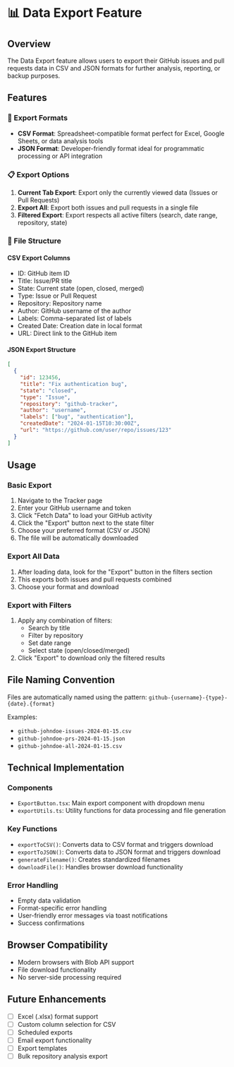 # 📊 Data Export Feature

## Overview
The Data Export feature allows users to export their GitHub issues and pull requests data in CSV and JSON formats for further analysis, reporting, or backup purposes.

## Features

### 🔄 Export Formats
- **CSV Format**: Spreadsheet-compatible format perfect for Excel, Google Sheets, or data analysis tools
- **JSON Format**: Developer-friendly format ideal for programmatic processing or API integration

### 📋 Export Options
1. **Current Tab Export**: Export only the currently viewed data (Issues or Pull Requests)
2. **Export All**: Export both issues and pull requests in a single file
3. **Filtered Export**: Export respects all active filters (search, date range, repository, state)

### 📁 File Structure

#### CSV Export Columns
- ID: GitHub item ID
- Title: Issue/PR title
- State: Current state (open, closed, merged)
- Type: Issue or Pull Request
- Repository: Repository name
- Author: GitHub username of the author
- Labels: Comma-separated list of labels
- Created Date: Creation date in local format
- URL: Direct link to the GitHub item

#### JSON Export Structure
```json
[
  {
    "id": 123456,
    "title": "Fix authentication bug",
    "state": "closed",
    "type": "Issue",
    "repository": "github-tracker",
    "author": "username",
    "labels": ["bug", "authentication"],
    "createdDate": "2024-01-15T10:30:00Z",
    "url": "https://github.com/user/repo/issues/123"
  }
]
```

## Usage

### Basic Export
1. Navigate to the Tracker page
2. Enter your GitHub username and token
3. Click "Fetch Data" to load your GitHub activity
4. Click the "Export" button next to the state filter
5. Choose your preferred format (CSV or JSON)
6. The file will be automatically downloaded

### Export All Data
1. After loading data, look for the "Export" button in the filters section
2. This exports both issues and pull requests combined
3. Choose your format and download

### Export with Filters
1. Apply any combination of filters:
   - Search by title
   - Filter by repository
   - Set date range
   - Select state (open/closed/merged)
2. Click "Export" to download only the filtered results

## File Naming Convention
Files are automatically named using the pattern:
`github-{username}-{type}-{date}.{format}`

Examples:
- `github-johndoe-issues-2024-01-15.csv`
- `github-johndoe-prs-2024-01-15.json`
- `github-johndoe-all-2024-01-15.csv`

## Technical Implementation

### Components
- `ExportButton.tsx`: Main export component with dropdown menu
- `exportUtils.ts`: Utility functions for data processing and file generation

### Key Functions
- `exportToCSV()`: Converts data to CSV format and triggers download
- `exportToJSON()`: Converts data to JSON format and triggers download
- `generateFilename()`: Creates standardized filenames
- `downloadFile()`: Handles browser download functionality

### Error Handling
- Empty data validation
- Format-specific error handling
- User-friendly error messages via toast notifications
- Success confirmations

## Browser Compatibility
- Modern browsers with Blob API support
- File download functionality
- No server-side processing required

## Future Enhancements
- [ ] Excel (.xlsx) format support
- [ ] Custom column selection for CSV
- [ ] Scheduled exports
- [ ] Email export functionality
- [ ] Export templates
- [ ] Bulk repository analysis export